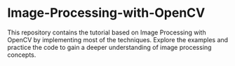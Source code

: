 # Image-Processing-with-OpenCV
This repository contains the tutorial based on Image Processing with OpenCV by implementing most of the techniques. Explore the examples and practice the code to gain a deeper understanding of image processing concepts.
